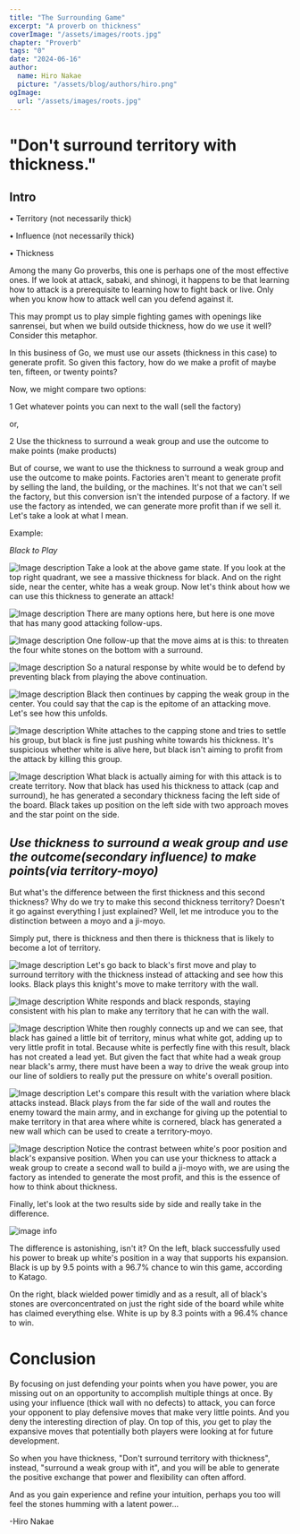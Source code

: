 ```yaml
---
title: "The Surrounding Game"
excerpt: "A proverb on thickness"
coverImage: "/assets/images/roots.jpg"
chapter: "Proverb"
tags: "0"
date: "2024-06-16"
author:
  name: Hiro Nakae
  picture: "/assets/blog/authors/hiro.png"
ogImage:
  url: "/assets/images/roots.jpg"
---
```




# "Don't surround territory with thickness."



## Intro

• Territory (not necessarily thick)

• Influence (not necessarily thick)

• Thickness


Among the many Go proverbs, this one is perhaps one of the most effective ones. If we look at attack, sabaki, and shinogi, it happens to be that learning how to attack is a prerequisite to learning how to fight back or live. Only when you know how to attack well can you defend against it. 

This may prompt us to play simple fighting games with openings like sanrensei, but when we build outside thickness, how do we use it well? Consider this metaphor.





In this business of Go, we must use our assets (thickness in this case) to generate profit. So given this factory, how do we make a profit of maybe ten, fifteen, or twenty points?



Now, we might compare two options:

1 Get whatever points you can next to the wall (sell the factory)

or,

2 Use the thickness to surround a weak group and use the outcome to make points (make products)



But of course, we want to use the thickness to surround a weak group and use the outcome to make points. Factories aren't meant to generate profit by selling the land, the building, or the machines. It's not that we can't sell the factory, but this conversion isn't the intended purpose of a factory. If we use the factory as intended, we can generate more profit than if we sell it. Let's take a look at what I mean.



Example:

_Black to Play_

![Image description](/assets/blog/proverb20/proverb20-1.PNG)
Take a look at the above game state. If you look at the top right quadrant, we see a massive thickness for black. And on the right side, near the center, white has a weak group. Now let's think about how we can use this thickness to generate an attack!


![Image description](/assets/blog/proverb20/proverb20-2.PNG)
There are many options here, but here is one move that has many good attacking follow-ups.

![Image description](/assets/blog/proverb20/proverb20-3.PNG)
One follow-up that the move aims at is this: to threaten the four white stones on the bottom with a surround.

![Image description](/assets/blog/proverb20/proverb20-4.PNG)
So a natural response by white would be to defend by preventing black from playing the above continuation.

![Image description](/assets/blog/proverb20/proverb20-5.PNG)
Black then continues by capping the weak group in the center. You could say that the cap is the epitome of an attacking move. Let's see how this unfolds.

![Image description](/assets/blog/proverb20/proverb20-6.PNG)
White attaches to the capping stone and tries to settle his group, but black is fine just pushing white towards his thickness. It's suspicious whether white is alive here, but black isn't aiming to profit from the attack by killing this group.

![Image description](/assets/blog/proverb20/proverb20-9.PNG)
What black is actually aiming for with this attack is to create territory.
Now that black has used his thickness to attack (cap and surround), he has generated a secondary thickness facing the left side of the board. Black takes up position on the left side with two approach moves and the star point on the side.




## _Use thickness to surround a weak group and use the outcome(secondary influence) to make points(via territory-moyo)_

But what's the difference between the first thickness and this second thickness? Why do we try to make this second thickness territory? Doesn't it go against everything I just explained? Well, let me introduce you to the distinction between a moyo and a ji-moyo.

Simply put, there is thickness and then there is thickness that is likely to become a lot of territory.



![Image description](/assets/blog/proverb20/proverb20-10.PNG)
Let's go back to black's first move and play to surround territory with the thickness instead of attacking and see how this looks. Black plays this knight's move to make territory with the wall.

![Image description](/assets/blog/proverb20/proverb20-11.PNG)
White responds and black responds, staying consistent with his plan to make any territory that he can with the wall.

![Image description](/assets/blog/proverb20/proverb20-12.PNG)
White then roughly connects up and we can see, that black has gained a little bit of territory, minus what white got, adding up to very little profit in total. Because white is perfectly fine with this result, black has not created a lead yet. But given the fact that white had a weak group near black's army, there must have been a way to drive the weak group into our line of soldiers to really put the pressure on white's overall position.

![Image description](/assets/blog/proverb20/proverb20-6.PNG)
Let's compare this result with the variation where black attacks instead. Black plays from the far side of the wall and routes the enemy toward the main army, and in exchange for giving up the potential to make territory in that area where white is cornered, black has generated a new wall which can be used to create a territory-moyo.

![Image description](/assets/blog/proverb20/proverb20-9.PNG)
Notice the contrast between white's poor position and black's expansive position.
When you can use your thickness to attack a weak group to create a second wall to build a ji-moyo with, we are using the factory as intended to generate the most profit, and this is the essence of how to think about thickness.






Finally, let's look at the two results side by side and really take in the difference.


![image info](/assets/blog/proverb20/proverb20-13.PNG)

The difference is astonishing, isn't it? On the left, black successfully used his power to break up white's position in a way that supports his expansion. Black is up by 9.5 points with a 96.7% chance to win this game, according to Katago.



On the right, black wielded power timidly and as a result, all of black's stones are overconcentrated on just the right side of the board while white has claimed everything else. White is up by 8.3 points with a 96.4% chance to win.




# Conclusion



By focusing on just defending your points when you have power, you are missing out on an opportunity to accomplish multiple things at once. By using your influence (thick wall with no defects) to attack, you can force your opponent to play defensive moves that make very little points. And you deny the interesting direction of play. On top of this, _you_ get to play the expansive moves that potentially both players were looking at for future development.

So when you have thickness, "Don't surround territory with thickness", instead, "surround a weak group with it", and you will be able to generate the positive exchange that power and flexibility can often afford.



And as you gain experience and refine your intuition, perhaps you too will feel the stones humming with a latent power...



-Hiro Nakae

